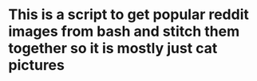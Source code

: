 This is a script to get popular reddit images from bash and stitch them together so it is mostly just cat pictures
====
